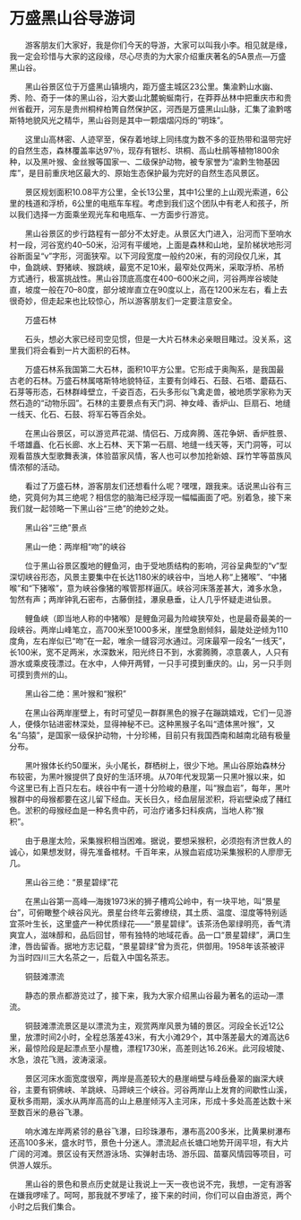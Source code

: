 # 万盛黑山谷导游词  
&emsp;&emsp;游客朋友们大家好，我是你们今天的导游，大家可以叫我小李。相见就是缘，我一定会珍惜与大家的这段缘，尽心尽责的为大家介绍重庆著名的5A景点—万盛黑山谷。&emsp;&emsp;  

&emsp;&emsp;黑山谷景区位于万盛黑山镇境内，距万盛主城区23公里。集渝黔山水幽、秀、险、奇于一体的黑山谷，沿大娄山北麓蜿蜒南行，在莽莽丛林中把重庆市和贵州省截开，河东是贵州桐梓柏箐自然保护区，河西是万盛黑山山脉，汇集了渝黔喀斯特地貌风光之精华，黑山谷则是其中一颗熠熠闪烁的“明珠”。&emsp;&emsp;  

&emsp;&emsp;这里山高林密、人迹罕至，保存着地球上同纬度为数不多的亚热带和温带完好的自然生态，森林覆盖率达97％，现存有银杉、珙桐、高山杜鹃等植物1800余种，以及黑叶猴、金丝猴等国家一、二级保护动物，被专家誉为“渝黔生物基因库”，是目前重庆地区最大的、原始生态保护最为完好的自然生态风景区。&emsp;&emsp;  

&emsp;&emsp;景区规划面积10.08平方公里，全长13公里，其中1公里的上山观光索道，6公里的栈道和浮桥，6公里的电瓶车车程。考虑到我们这个团队中有老人和孩子，所以我们选择一方面乘坐观光车和电瓶车、一方面步行游览。&emsp;&emsp;  

&emsp;&emsp;黑山谷景区的步行路程有一部分不太好走。从景区大门进入，沿河而下至响水村一段，河谷宽约40–50米，沿河有平缓地，上面是森林和山地，呈阶梯状地形河谷断面呈“v”字形，河面狭窄。以下河段宽度一般约20米，有的河段仅几米，其中，鱼跳峡、野猪峡、猴跳峡，最宽不足10米，最窄处仅两米，采取浮桥、吊桥方式通行，极富挑战性。黑山谷顶底高度在400–600米之间，河谷两岸谷坡陡直，坡度一般在70–80度，部分坡岸直立在90度以上，高在1200米左右，看上去很奇妙，但走起来也比较惊心，所以游客朋友们一定要注意安全。&emsp;&emsp;  

&emsp;&emsp;万盛石林&emsp;&emsp;  

&emsp;&emsp;石头，想必大家已经司空见惯，但是一大片石林未必亲眼目睹过。没关系，这里我们将会看到一片大面积的石林。&emsp;&emsp;  

&emsp;&emsp;万盛石林系我国第二大石林，面积10平方公里。它形成于奥陶系，是我国最古老的石林。万盛石林属喀斯特地貌特征，主要有剑峰石、石鼓、石塔、蘑菇石、石芽等形态，石林群峰壁立，千姿百态，石头多形似飞禽走兽，被地质学家称为天然石造的“动物乐园”。石林的主要景点有天门洞、神女峰、香炉山、巨扇石、地缝一线天、化石、石鼓、将军石等百余处。&emsp;&emsp;  

&emsp;&emsp;在黑山谷景区，可以游览芦花湖、情侣石、万成奔腾、莲花争妍、香炉胜景、千塔雄矗、化石长廊、水上石林、天下第一石扇、地缝一线天等，天门洞等，可以观看苗族大型歌舞表演，体验苗家风情，客人也可以参加抢新娘、踩竹竿等苗族风情浓郁的活动。&emsp;&emsp;  

&emsp;&emsp;看过了万盛石林，游客朋友们还想看什么呢？嘿嘿，跟我来。话说黑山谷有三绝，究竟何为其三绝呢？相信您的脑海已经浮现一幅幅画面了吧。别着急，接下来我们就一起领略一下黑山谷“三绝”的绝妙之处。&emsp;&emsp;  

&emsp;&emsp;黑山谷“三绝”景点&emsp;&emsp;  

&emsp;&emsp;黑山一绝：两岸相“吻”的峡谷&emsp;&emsp;  

&emsp;&emsp;位于黑山谷景区腹地的鲤鱼河，由于受地质结构的影响，河谷呈典型的“v”型深切峡谷形态，风景主要集中在长达1180米的峡谷中，当地人称“上猪喉”、“中猪喉”和“下猪喉”，意为峡谷像猪的喉管那样逼仄。峡谷河床落差甚大，滩多水急，訇然有声；两岸钟乳石密布，古藤倒挂，瀑泉悬垂，让人几乎怀疑走进仙景。&emsp;&emsp;  

&emsp;&emsp;鲤鱼峡（即当地人称的中猪喉）是鲤鱼河最为险峻狭窄处，也是最奇最美的一段峡谷。两岸山峰笔立，高700米至1000多米，崖壁急剧倾斜，最陡处逆倾为110度角，左右岸似已“吻”在一起，唯余一缝容河水通过。河床最窄一段名“一线天”，长100米，宽不足两米，水深数米，阳光终日不到，水雾腾腾，凉意袭人，人只有游水或乘皮筏漂过。在水中，人伸开两臂，一只手可摸到重庆的。山，另一只手则可摸到贵州的山。&emsp;&emsp;  

&emsp;&emsp;黑山谷二绝：黑叶猴和“猴积”&emsp;&emsp;  

&emsp;&emsp;在黑山谷两岸崖壁上，有时可望见一群群黑色的猴子在蹦跳嬉戏，它们一见游人，便倏尔钻进密林深处，显得神秘不已。这种黑猴子名叫“遗体黑叶猴”，又名“乌猿”，是国家一级保护动物，十分珍稀，目前只有我国西南和越南北碚有极量分布。&emsp;&emsp;  

&emsp;&emsp;黑叶猴体长约50厘米，头小尾长，群栖树上，很少下地。黑山谷原始森林分布较密，为黑叶猴提供了良好的生活环境。从70年代发现第一只黑叶猴以来，如今这里已有上百只左右。峡谷中有一道十分险峻的悬崖，叫“猴血岩”，每年，黑叶猴群中的母猴都要在这儿留下经血。天长日久，经血层层淤积，将岩壁染成了赭红色。淤积的母猴经血是一种名贵中药，可治疗诸多妇科疾病，当地人称“猴积”。&emsp;&emsp;  

&emsp;&emsp;由于悬崖太险，采集猴积相当困难。据说，要想采猴积，必须抱有济世救人的诚心，如果想发财，得先准备棺材。千百年来，从猴血岩成功采集猴积的人廖廖无几。&emsp;&emsp;  

&emsp;&emsp;黑山谷三绝：“景星碧绿”花&emsp;&emsp;  

&emsp;&emsp;在黑山谷第一高峰—海拨1973米的狮子槽鸡公岭中，有一块平地，叫“景星台”，可俯瞰整个峡谷风光。景星台终年云雾缭绕，其土质、温度、湿度等特别适宜茶叶生长，这里盛产一种优质绿花——“景星碧绿”。该茶汤色翠绿明亮，香气清爽宜人，滋味醇和，品后回甘，带有独特的地域花香。品一口“景星碧绿”，满口生津，唇齿留香。据地方志记载，“景星碧绿”曾为贡花，供御用。1958年该茶被评为当时四川三大名茶之一，后载入中国名茶志。&emsp;&emsp;  

&emsp;&emsp;铜鼓滩漂流&emsp;&emsp;  

&emsp;&emsp;静态的景点都游览过了，接下来，我为大家介绍黑山谷最为著名的运动—漂流。&emsp;&emsp;  

&emsp;&emsp;铜鼓滩漂流景区是以漂流为主，观赏两岸风景为辅的景区。河段全长近12公里，放漂时间2小时，全程总落差43米，有大小滩29个，其中落差最大的滩高达6米，最惊险段是起漂点至小屋檐，漂程1730米，高差则达16.26米。此河段坡陡、水急，浪花飞溅，波涛滚滚。&emsp;&emsp;  

&emsp;&emsp;景区河床水面宽度很窄，两岸是高差较大的悬崖峭壁与峰岳叠翠的幽深大峡谷，主要有铜佛峡、羊跳峡、马蹄峡三个峡谷。河谷两岸山上发育的间歇性山溪，夏秋多雨期，溪水从两岸高高的山上悬崖倾泻入主河床，形成十多处高差达数十米至数百米的悬谷飞瀑。&emsp;&emsp;  

&emsp;&emsp;响水滩左岸两紧邻的悬谷飞瀑，曰珍珠瀑布，瀑布高200多米，比黄果树瀑布还高100多米，盛水时节，景色十分迷人。漂流起点长塘口地势开阔平坦，有大片广阔的河滩。景区设有天然游泳场、实弹射击场、游乐园、苗寨风情园等项目，可供游人娱乐。&emsp;&emsp;  

&emsp;&emsp;黑山谷的景色和景点历史就是让我说上一天一夜也说不完，我想，一定有游客在嫌我啰嗦了。呵呵，那我就不罗嗦了，接下来的时间，你们可以自由游览，两个小时之后我们集合。&emsp;&emsp;  

<!-- Last processed: 2025-07-22 03:44:30 -->
